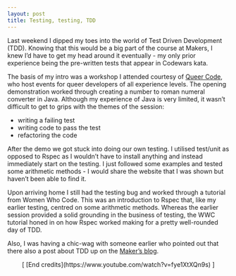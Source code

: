 ```yaml
---
layout: post
title: Testing, testing, TDD
---
```


Last weekend I dipped my toes into the world of Test Driven Development (TDD). Knowing that this would be a big part of the course at Makers, I knew I’d have to get my head around it eventually - my only prior experience being the pre-written tests that appear in Codewars kata.

The basis of my intro was a workshop I attended courtesy of [Queer Code](https://www.meetup.com/Queer-Code-London), who host events for queer developers of all experience levels. The opening demonstration worked through creating a number to roman numeral converter in Java. Although my experience of Java is very limited, it wasn’t difficult to get to grips with the themes of the session:

- writing a failing test
- writing code to pass the test
- refactoring the code

After the demo we got stuck into doing our own testing. I utilised test/unit as opposed to Rspec as I wouldn’t have to install anything and instead immediately start on the testing. I just followed some examples and tested some arithmetic methods - I would share the website that I was shown but haven’t been able to find it.

Upon arriving  home I still had the testing bug and worked through a tutorial from  Women Who Code. This was an introduction to Rspec that, like my earlier testing, centred on some arithmetic methods. Whereas the earlier session provided a solid grounding in the business of testing, the WWC tutorial honed in on how Rspec worked  making for a pretty well-rounded day of TDD.

Also, I was having a chic-wag with someone earlier who pointed out that there also a post about TDD up on the [Maker’s blog](https://blog.makersacademy.com/an-introduction-to-tdd-in-ruby-72f0a8536509).

<p style="text-align: center;">[ [End credits](https://www.youtube.com/watch?v=fye1XtXQn9s) ]<p/> 
